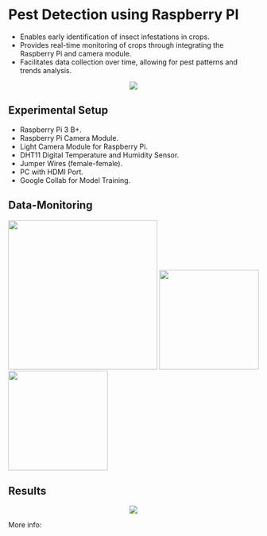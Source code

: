 # Pest Detection using Raspberry PI

* Enables early identification of insect infestations in crops.
* Provides real-time monitoring of crops through integrating the Raspberry Pi and camera module.
* Facilitates data collection over time, allowing for pest patterns and trends analysis.

<p align = center>
<img src = "https://github.com/MargiPandya27/Pest-Detection/assets/117746681/45a2b1d4-01ed-4e55-87c5-d2c8f3ce8236">
</p>

## Experimental Setup

* Raspberry Pi 3 B+.
* Raspberry Pi Camera Module.
* Light Camera Module for Raspberry Pi.
* DHT11 Digital Temperature and Humidity Sensor.
* Jumper Wires (female-female).
* PC with HDMI Port.
* Google Collab for Model Training.

## Data-Monitoring
<p float = center">
      <img src ="https://github.com/MargiPandya27/Pest-Detection/assets/117746681/281bae19-05a5-4b9f-a766-b51e1bc2da8f", height="300">
        <img src="https://github.com/MargiPandya27/Pest-Detection/assets/117746681/cbc9aff8-8124-4036-a37a-f23d358a299a" width="200" height="200" >
        <img src="https://github.com/MargiPandya27/Pest-Detection/assets/117746681/ba6e34ff-93f7-4bfd-9b51-fd8da3c99045" width="200" height="200">
</p>

## Results
<p align ="center">
<img src ="https://github.com/MargiPandya27/Pest-Detection/assets/117746681/2c1f4692-8cc4-4666-accb-c16c66169a71">
</p>
More info: 
